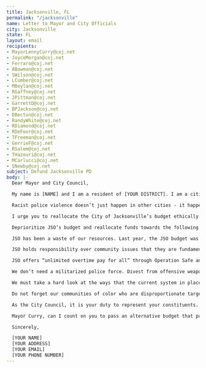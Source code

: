 ```yaml
---
title: Jacksonville, FL
permalink: "/jacksonville"
name: Letter to Mayor and City Officials
city: Jacksonville
state: FL
layout: email
recipients:
- MayorLennyCurry@coj.net
- JoyceMorgan@coj.net
- Ferraro@coj.net
- ABowman@coj.net
- SWilson@coj.net
- LCumber@coj.net
- MBoylan@coj.net
- RGaffney@coj.net
- JPittman@coj.net
- GarrettD@coj.net
- BPJackson@coj.net
- DBecton@coj.net
- RandyWhite@coj.net
- RDiamond@coj.net
- RDeFoor@coj.net
- TFreeman@coj.net
- GerrieF@coj.net
- RSalem@coj.net
- THazouri@coj.net
- MCarlucci@coj.net
- SNewby@coj.net
subject: Defund Jacksonville PD
body: |-
  Dear Mayor and City Council,

  My name is [NAME] and I am a resident of [YOUR DISTRICT]. I am a citizen who is disturbed by the injustice and brutality carried out by the Jacksonville Sheriff’s Office.

  Racist police violence doesn’t just happen in other cities - it happens in Jacksonville too. Our community has a long history of racist policy in housing and school segregation. Black citizens have been subjected to centuries of economic and social exclusion in Jacksonville. Our history still causes inequality today, and these issues must become financial priorities in order to heal from our history. We want change to be made to the way our city allocates its funds.

  I urge you to reallocate the City of Jacksonville’s budget ethically. Commit to our city’s Black communities to combat an over-investment in their criminalization and discrimination. The City Council can take a stand for racial justice by majorly defunding policing and investing in Black communities. Provide relief to those in our community that are victimized by the structural racism that Jacksonville was built upon, and that JSO enforces.

  Deprioritize JSO’s budget and reallocate funds towards the following social services: Community Development, Affordable Housing Programs, Eviction Diversions, COVID Relief and Healthcare, Substance Abuse Treatment Services, Education, Childcare, Transportation, Jobs, and Parks & Recreation. All of these sectors will facilitate the dismantling of racial inequality and will support social justice. This action will reflect the decades of research showing that social programs, education, and a living wage are more successful at promoting the safety of a city than policing or prisons. Ending police brutality and bringing justice to our city should be a budget priority. Overpoliced communities are not safe communities. Thriving communities are safe communities, and communities thrive when they are well-resourced.

  JSO has been a waste of our resources. Last year, the JSO budget was $478,386,277. This means JSO was our single largest expense; more costly than all other city departments combined!

  JSO holds responsibility over community issues that they are fundamentally unable to address. We have seen mounting evidence that police departments are ineffective institutions that marginalize minority communities and put citizens at risk of injury and death. Our city needs EMTs, social workers, and other social service providers to respond to the majority of current police business, including health and wellness checks, domestic/sexual violence situations, and basic documentation around break-ins, vandalism, and wrecks. Usually, when police are dispensed, rather than qualified medical, psychiatric, and social workers, the effect is to bring violence where none previously existed. Jacksonville’s needs must be addressed by the provision of care, not the threat of violence.

  JSO offers “unlimited overtime pay for all” through Operation Safe and Sound, which oftentimes is paid out to officers responsible for harassing minorities.

  We don’t need a militarized police force. Divest from offensive weapons. Offensive weapons are known to escalate violence. If you want to promote community safety, dedicate yourselves fully to ending poverty– don’t give the police force another $478 million+ to spend on riot gear, grenades, and weapons to use against your own city.

  We must take a hard look at the ways that the current system in place fails to serve–and actively harms–our community, and come together to reimagine the role of policing.

  Do not forget our communities of color who are disproportionate targets of police violence. Our police department is, quite frankly, upholding policies and practices that allow white supremacy to take Black lives every single day.

  As the City Council, it is your duty to represent your constituents. I am urging you to completely revise the budget for the 2020-2021 fiscal year.

  Mayor Curry, can I count on you to pass an alternative budget that puts a focus on social service programs?

  Sincerely,

  [YOUR NAME]
  [YOUR ADDRESS]
  [YOUR EMAIL]
  [YOUR PHONE NUMBER]
---
```



